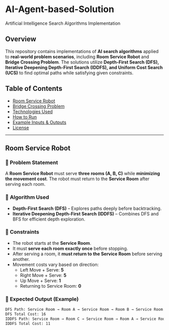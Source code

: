 # AI-Agent-based-Solution
Artificial Intelligence Search Algorithms Implementation  

## Overview  
This repository contains implementations of **AI search algorithms** applied to **real-world problem scenarios**, including **Room Service Robot** and **Bridge Crossing Problem**. The solutions utilize **Depth-First Search (DFS), Iterative Deepening Depth-First Search (IDDFS), and Uniform Cost Search (UCS)** to find optimal paths while satisfying given constraints.  

## Table of Contents  
- [Room Service Robot](#room-service-robot)  
- [Bridge Crossing Problem](#bridge-crossing-problem)  
- [Technologies Used](#technologies-used)  
- [How to Run](#how-to-run)  
- [Example Inputs & Outputs](#example-inputs--outputs)  
- [License](#license)  

---

## Room Service Robot  
### 📌 Problem Statement  
A **Room Service Robot** must serve **three rooms (A, B, C)** while **minimizing the movement cost**. The robot must return to the **Service Room** after serving each room.  

### 🔹 **Algorithm Used**  
- **Depth-First Search (DFS)** – Explores paths deeply before backtracking.  
- **Iterative Deepening Depth-First Search (IDDFS)** – Combines DFS and BFS for efficient depth exploration.  

### 🔹 **Constraints**  
- The robot starts at the **Service Room**.  
- It must **serve each room exactly once** before stopping.  
- After serving a room, it **must return to the Service Room** before serving another.  
- Movement costs vary based on direction:  
  - Left Move + Serve: **5**  
  - Right Move + Serve: **5**  
  - Up Move + Serve: **1**  
  - Returning to Service Room: **0**  

### 🔹 **Expected Output (Example)**  
```txt
DFS Path: Service Room → Room A → Service Room → Room B → Service Room → Room C → Service Room  
DFS Total Cost: 16  
IDDFS Path: Service Room → Room C → Service Room → Room A → Service Room → Room B → Service Room  
IDDFS Total Cost: 11

